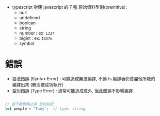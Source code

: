 
- typescript 對應 javascript 的 7 種 原始資料型別(premitive):
    - null
    - undefined
    - boolean
    - string
    - number : ex: `1337`
    - bigint : ex: `1337n`
    - symbol


# 錯誤

- 語法錯誤 (Syntax Error) : 可能造成無法編譯, 不過 ts 編譯器仍會盡他所能的編譯出來 (無法被成功執行)
- 型別錯誤 (Type Error)   : 通常可能造成意外, 但此錯誤不影響編譯.


```ts

// 底下範例稱之為 型別註記
let people = "Tony";  // type: string


```